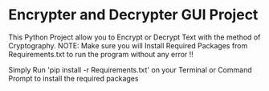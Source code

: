# Encrypter and Decrypter GUI Project
This Python Project allow you to Encrypt or Decrypt Text with the method of Cryptography.
NOTE: Make sure you will Install Required Packages from Requirements.txt to run the program without any error !! 

Simply Run 'pip install -r Requirements.txt' on your Terminal or Command Prompt to install the required packages